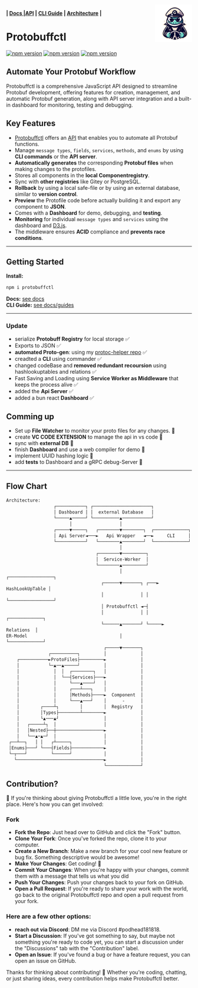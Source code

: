 <img width ="100" align="right" object-fit="contain" src="https://github.com/ji-podhead/protobuffctl/blob/main/docs/protobuffctl.png?raw=true"/>  

**| [Docs ](https://ji-podhead.github.io/protobuffctl/)|[API](https://ji-podhead.github.io/protobuffctl/API) | [CLI Guide](https://ji-podhead.github.io/protobuffctl/guides) | [Architecture](https://ji-podhead.github.io/protobuffctl/architecture) |** 
 
#  Protobuffctl 

 [![npm version](https://img.shields.io/badge/🚧_under_construction_🚧-black)](https://www.npmjs.com/package/protobuffctl)
[![npm version](https://img.shields.io/badge/protoc_v26.0-binary-blue)](https://www.npmjs.com/package/protobuffctl)
[![npm version](https://badge.fury.io/js/protobuffctl.svg)](https://badge.fury.io/js/protobuffctl)
 <p align="center">

## Automate Your Protobuf Workflow
Protobuffctl is a comprehensive JavaScript API designed to streamline Protobuf development, offering features for creation, management, and automatic Protobuf generation, along with API server integration and a built-in dashboard for monitoring, testing and debugging.

## Key Features
- [Protobuffctl](https://github.com/ji-podhead/protobuffctl) offers an [API](https://ji-podhead.github.io/protobuffctl/) that enables you to automate all Protobuf functions.
- Manage `message types`, `fields`, `services`, `methods`, and `enums` by using **CLI commands** or the **API server**.
- **Automatically generates** the corresponding **Protobuf files** when making changes to the protofiles.
- Stores all components in the **local Componentregistry**.
- Sync with **other registries** like Gitey or PostgreSQL.
- **Rollback** by using a local safe-file or by using an external database, similar to **version control**.
- **Preview** the Protofile code before actually building it and export any component to **JSON**.
- Comes with a **Dashboard** for demo, debugging, and **testing**.
- **Monitoring** for individual `message types` and `services` using the dashboard and [D3.js](https://d3js.org/).
- The middleware ensures **ACID** compliance and **prevents race conditions**.

---
##                      Getting Started
**Install:**
 
```JavaScript
npm i protobuffctl
```
**Docs:**  [see docs](https://ji-podhead.github.io/protobuffctl/guides) <br>
**CLI Guide:** [see docs/guides](https://github.com/ji-podhead/protobuffctl/blob/main/docs/CLI-guide.md) 

---
###                      Update
- serialize **Protobuff Registry** for local storage ✅
- Exports to JSON ✅
- **automated Proto-gen**: using my [protoc-helper repo](https://github.com/ji-podhead/protoc-helper) ✅
- creadted a  **CLI** using commander ✅
- changed codeBase and **removed redundant recoursion**  using hashlookuptables and relations ✅
- Fast Saving and Loading using **Service Worker as  Middleware** that keeps the process alive ✅
- added the **Api Server** ✅
- added a bun react **Dashboard** ✅
  
##                      Comming up
- Set up **File Watcher** to monitor your proto files for any changes. 🚧 
- create **VC CODE EXTENSION** to manage the api in vs code  🚧  
- sync with **external DB** 🚧 
- finish  **Dashboard**  and use a web compiler for demo 🚧
- implement UUID hashing logic 🚧
- add **tests** to Dashboard and a gRPC debug-Server 🚧 
---

## Flow Chart 
```
Architecture:                                                                                                  
                  ┌───────────┐ ┌──────────────────────┐                 
                  │ Dashboard │ │  external Database   │                    
                  └─────▲─────┘ └──────────▲───────────┘                    
                        │                  │                                                     
                  ┌─────▼─────┐   ┌────────▼────────┐  ┌─────────────┐           
                  │ Api Server◄───►   Api Wrapper   ◄──►     CLI     │          
                  └───────────┘   └────────▲────────┘  └─────────────┘      
                                           │                                
                                  ┌────────▼─────────┐                                          
                                  │  Service-Worker  │                                          
                                  └────────▲─────────┘   
                                           │             ┌─────────────────┐ 
                                    ┌──────▼───────┐ ┌───► HashLookUpTable │           
                                    │              │ │   └─────────────────┘
                                    │ Protobuffctl ◄─┤                      
                                    │              │ │     ┌─────────────┐  
                                    └──────▲───────┘ └─────►  Relations  │                                           
ER-Model                                   │               └─────────────┘ 
                                     ┌─────▼───────┐         
                ┌──────────┐         │             │                        
    ┌───────────►ProtoFiles├─────────►             │                        
    │           └─▲──▲─────┘         │             │                                             
    │             │  │  ┌────────┐   │             │                        
    │             │  └──┤Services├───►             │                        
    │             │     └───▲────┘   │             │                                                            
    │             │     ┌───┴───┐    │             │                        
    │             │     │Methods├────►  Component  │                        
    │             │     └───▲───┘    │      -      │                                              
    │        ┌────┴┐        │        │  Registry   |                       
    │        │Types├────────┴────────►             │                        
    │        └▲───▲┘                 │             │                                               
    │   ┌─────┴┐  │                  │             │                        
    │   │Nested├──┼──────────────────►             │                        
    │   └──▲─▲─┘  │                  │             │                        
 ┌──┴──┐   │ │   ┌┴─────┐            │             │                        
 │Enums├───┘ └───┤Fields├────────────►             │                        
 └─┬───┘         └──────┘            │             │                                              
   └─────────────────────────────────►             │                        
                                     └─────────────┘                           
```
## Contribution?

 👋 If you're thinking about giving Protobuffctl a little love, you're in the right place. Here's how you can get involved:

### Fork
- **Fork the Repo**: Just head over to GitHub and click the "Fork" button.
- **Clone Your Fork**: Once you've forked the repo, clone it to your computer.
- **Create a New Branch**: Make a new branch for your cool new feature or bug fix. Something descriptive would be awesome!
- **Make Your Changes**: Get coding! 🚀
- **Commit Your Changes**: When you're happy with your changes, commit them with a message that tells us what you did
- **Push Your Changes**: Push your changes back to your fork on GitHub.
- **Open a Pull Request**: If you're ready to share your work with the world, go back to the original Protobuffctl repo and open a pull request from your fork.

### Here are a few other options:

- **reach out via Discord**: DM me via Discord #podhead181818.
- **Start a Discussion**: If you've got something to say, but maybe not something you're ready to code yet, you can start a discussion under the "Discussions" tab with the "Contribution" label.
- **Open an Issue**: If you've found a bug or have a feature request, you can open an issue on GitHub.

Thanks for thinking about contributing! 🙏 Whether you're coding, chatting, or just sharing ideas, every contribution helps make Protobuffctl better.



